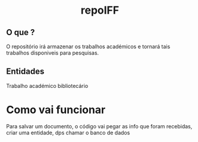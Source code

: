 # <center>repoIFF</center>

## O que ?
O repositório irá armazenar os trabalhos académicos e tornará tais trabalhos disponiveis para pesquisas.


## Entidades
Trabalho académico
bibliotecário

# Como vai funcionar

Para salvar um documento, o código vai pegar as info que foram recebidas, criar uma entidade, dps chamar o banco de dados